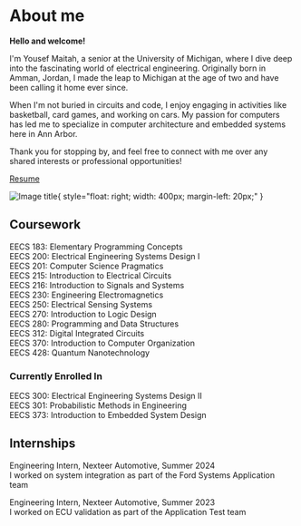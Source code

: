 # About me

**Hello and welcome!**

I'm Yousef Maitah, a senior at the University of Michigan, where I dive deep into the fascinating world of electrical engineering. Originally born in Amman, Jordan, I made the leap to Michigan at the age of two and have been calling it home ever since.

When I'm not buried in circuits and code, I enjoy engaging in activities like basketball, card games, and working on cars. My passion for computers has led me to specialize in computer architecture and embedded systems here in Ann Arbor.

Thank you for stopping by, and feel free to connect with me over any shared interests or professional opportunities!

[Resume](./Yousef%20Maitah%20Resume%20R3.pdf)

![Image title](./cachedImage.PNG){ style="float: right; width: 400px; margin-left: 20px;" }

## Coursework

EECS 183: Elementary Programming Concepts  
EECS 200: Electrical Engineering Systems Design I  
EECS 201: Computer Science Pragmatics  
EECS 215: Introduction to Electrical Circuits  
EECS 216: Introduction to Signals and Systems  
EECS 230: Engineering Electromagnetics  
EECS 250: Electrical Sensing Systems  
EECS 270: Introduction to Logic Design  
EECS 280: Programming and Data Structures  
EECS 312: Digital Integrated Circuits  
EECS 370: Introduction to Computer Organization  
EECS 428: Quantum Nanotechnology  

### Currently Enrolled In
EECS 300: Electrical Engineering Systems Design II  
EECS 301: Probabilistic Methods in Engineering  
EECS 373: Introduction to Embedded System Design  

## Internships
Engineering Intern, Nexteer Automotive, Summer 2024  
I worked on system integration as part of the Ford Systems Application team

Engineering Intern, Nexteer Automotive, Summer 2023  
I worked on ECU validation as part of the Application Test team